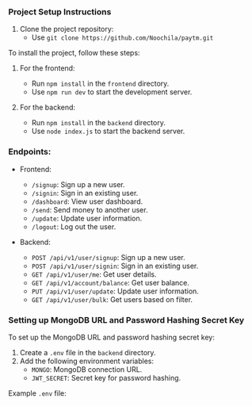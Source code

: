### Project Setup Instructions

1. Clone the project repository:
   - Use `git clone https://github.com/Noochila/paytm.git`



To install the project, follow these steps:
1. For the frontend:
   - Run `npm install` in the `frontend` directory.
   - Use `npm run dev` to start the development server.

2. For the backend:
   - Run `npm install` in the `backend` directory.
   - Use `node index.js` to start the backend server.

### Endpoints:
- Frontend:
  - `/signup`: Sign up a new user.
  - `/signin`: Sign in an existing user.
  - `/dashboard`: View user dashboard.
  - `/send`: Send money to another user.
  - `/update`: Update user information.
  - `/logout`: Log out the user.

- Backend:
  - `POST /api/v1/user/signup`: Sign up a new user.
  - `POST /api/v1/user/signin`: Sign in an existing user.
  - `GET /api/v1/user/me`: Get user details.
  - `GET /api/v1/account/balance`: Get user balance.
  - `PUT /api/v1/user/update`: Update user information.
  - `GET /api/v1/user/bulk`: Get users based on filter.

### Setting up MongoDB URL and Password Hashing Secret Key

To set up the MongoDB URL and password hashing secret key:

1. Create a `.env` file in the `backend` directory.
2. Add the following environment variables:
   - `MONGO`: MongoDB connection URL.
   - `JWT_SECRET`: Secret key for password hashing.

Example `.env` file:
